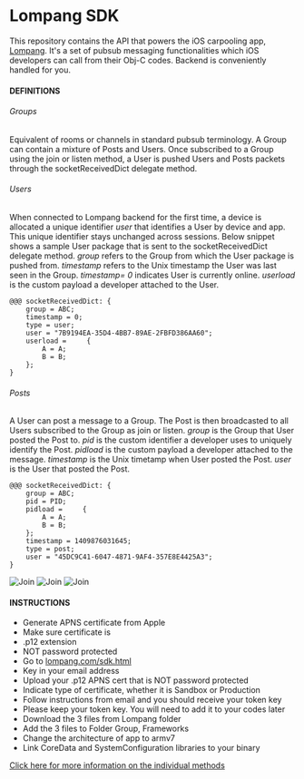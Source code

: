 Lompang SDK
===========

This repository contains the API that powers the iOS carpooling app, [Lompang](http://appstore.com/lompang). It's a set of pubsub messaging functionalities which iOS developers can call from their Obj-C codes. Backend is conveniently handled for you.


#### DEFINITIONS

###### Groups
Equivalent of rooms or channels in standard pubsub terminology. A Group can contain a mixture of Posts and Users. Once subscribed to a Group using the join or listen method, a User is pushed Users and Posts packets through the socketReceivedDict delegate method.

###### Users
When connected to Lompang backend for the first time, a device is allocated a unique identifier _user_ that identifies a User by device and app. This unique identifier stays unchanged across sessions. Below snippet shows a sample User package that is sent to the socketReceivedDict delegate method. _group_ refers to the Group from which the User package is pushed from. _timestamp_ refers to the Unix timestamp the User was last seen in the Group. _timestamp= 0_ indicates User is currently online. _userload_ is the custom payload a developer attached to the User.

```
@@@ socketReceivedDict: {
    group = ABC;
    timestamp = 0;
    type = user;
    user = "7B9194EA-35D4-4BB7-89AE-2FBFD386AA60";
    userload =     {
        A = A;
        B = B;
    };
}
```

###### Posts
A User can post a message to a Group. The Post is then broadcasted to all Users subscribed to the Group as join or listen. _group_ is the Group that User posted the Post to. _pid_ is the custom identifier a developer uses to uniquely identify the Post. _pidload_ is the custom payload a developer attached to the message. _timestamp_ is the Unix timetamp when User posted the Post. _user_ is the User that posted the Post.  

```
@@@ socketReceivedDict: {
    group = ABC;
    pid = PID;
    pidload =     {
        A = A;
        B = B;
    };
    timestamp = 1409876031645;
    type = post;
    user = "45DC9C41-6047-4871-9AF4-357E8E4425A3";
}
```




![Join](http://lompang.com/images/sdkjoin.png)
![Join](http://lompang.com/images/sdklisten.png)
![Join](http://lompang.com/images/sdkpost.png)

#### INSTRUCTIONS
* Generate APNS certificate from Apple
* Make sure certificate is
 * .p12 extension
 * NOT password protected
* Go to [lompang.com/sdk.html](http://lompang.com/sdk.html)
 * Key in your email address
 * Upload your .p12 APNS cert that is NOT password protected
 * Indicate type of certificate, whether it is Sandbox or Production
* Follow instructions from email and you should receive your token key
* Please keep your token key. You will need to add it to your codes later
* Download the 3 files from Lompang folder
* Add the 3 files to Folder Group, Frameworks
* Change the architecture of app to armv7
* Link CoreData and SystemConfiguration libraries to your binary

[Click here for more information on the individual methods](https://github.com/ngzhongcai/lompang/blob/master/Lompang/Lompang.h)
